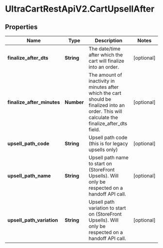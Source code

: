 # UltraCartRestApiV2.CartUpsellAfter

## Properties

Name | Type | Description | Notes
------------ | ------------- | ------------- | -------------
**finalize_after_dts** | **String** | The date/time after which the cart will finalize into an order. | [optional] 
**finalize_after_minutes** | **Number** | The amount of inactivity in minutes after which the cart should be finalized into an order.  This will calculate the finalize_after_dts field. | [optional] 
**upsell_path_code** | **String** | Upsell path code (this is for legacy upsells only) | [optional] 
**upsell_path_name** | **String** | Upsell path name to start on (StoreFront Upsells).  Will only be respected on a handoff API call. | [optional] 
**upsell_path_variation** | **String** | Upsell path variation to start on (StoreFront Upsells).   Will only be respected on a handoff API call. | [optional] 


